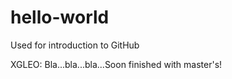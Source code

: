 # hello-world
Used for introduction to GitHub

XGLEO: Bla...bla...bla...Soon finished with master's!
